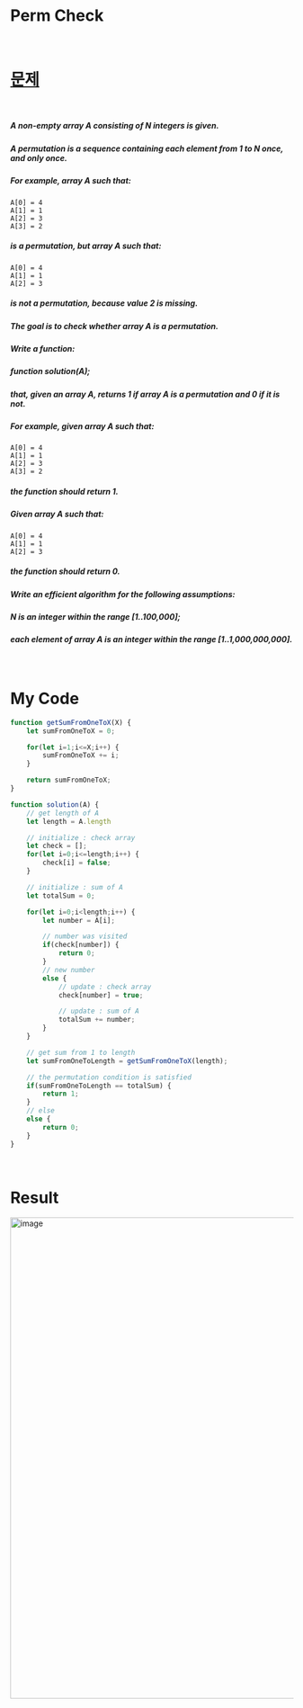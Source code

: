 # Perm Check

<br>

# <a href="https://app.codility.com/programmers/lessons/4-counting_elements/">문제</a>

<br>

##### A non-empty array A consisting of N integers is given.
##### A permutation is a sequence containing each element from 1 to N once, and only once.
##### For example, array A such that:
    A[0] = 4
    A[1] = 1
    A[2] = 3
    A[3] = 2
##### is a permutation, but array A such that:
    A[0] = 4
    A[1] = 1
    A[2] = 3
##### is not a permutation, because value 2 is missing.
##### The goal is to check whether array A is a permutation.
##### Write a function:
##### function solution(A);
##### that, given an array A, returns 1 if array A is a permutation and 0 if it is not.
##### For example, given array A such that:
    A[0] = 4
    A[1] = 1
    A[2] = 3
    A[3] = 2
##### the function should return 1.
##### Given array A such that:
    A[0] = 4
    A[1] = 1
    A[2] = 3
##### the function should return 0.
##### Write an efficient algorithm for the following assumptions:
##### N is an integer within the range [1..100,000];
##### each element of array A is an integer within the range [1..1,000,000,000].

<br>

# My Code

```javascript
function getSumFromOneToX(X) {
    let sumFromOneToX = 0;

    for(let i=1;i<=X;i++) {
        sumFromOneToX += i;
    }

    return sumFromOneToX;
}

function solution(A) {
    // get length of A
    let length = A.length

    // initialize : check array
    let check = [];
    for(let i=0;i<=length;i++) {
        check[i] = false;
    }

    // initialize : sum of A
    let totalSum = 0;

    for(let i=0;i<length;i++) {
        let number = A[i];

        // number was visited
        if(check[number]) {
            return 0;
        }
        // new number
        else {
            // update : check array
            check[number] = true;

            // update : sum of A
            totalSum += number;
        }
    }

    // get sum from 1 to length
    let sumFromOneToLength = getSumFromOneToX(length);

    // the permutation condition is satisfied
    if(sumFromOneToLength == totalSum) {
        return 1;
    }
    // else
    else {
        return 0;
    }
}
```

<br>

# Result
<img width="856" alt="image" src="https://user-images.githubusercontent.com/74173976/208089495-dad8a936-d007-4aef-a845-ebd9174f8301.png">

